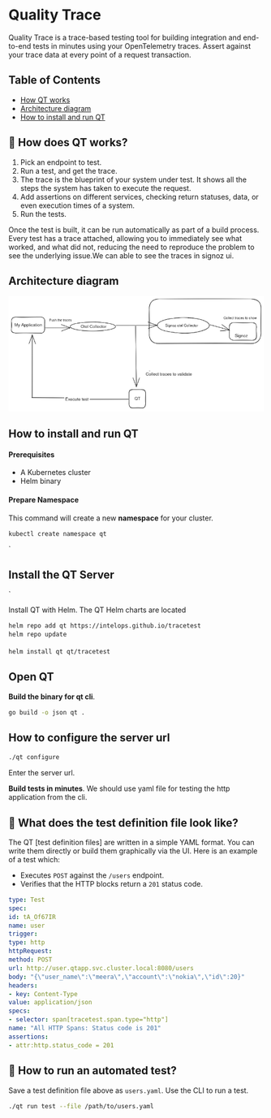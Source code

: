 # Quality Trace
Quality Trace is a trace-based testing tool for building integration and end-to-end tests in minutes using your OpenTelemetry traces. Assert against your trace data at every point of a request transaction.

## Table of Contents
- [How QT works](#how-QT-works)
- [Architecture diagram](#architecture-diagram)
- [How to install and run QT](#how-to-install-and-run-QT)

## 🤔 How does QT works?

1. Pick an endpoint to test.
2. Run a test, and get the trace.
3. The trace is the blueprint of your system under test. It shows all the steps the system has taken to execute the request.
4. Add assertions on different services, checking return statuses, data, or even execution times of a system.
5. Run the tests.

Once the test is built, it can be run automatically as part of a build process. Every test has a trace attached, allowing you to immediately see what worked, and what did not, reducing the need to reproduce the problem to see the underlying issue.We can able to see the traces in signoz ui.

## Architecture diagram

![Arch. Diagram](assets/QTArchitecture.png)

## How to install and run QT

#### Prerequisites
* A Kubernetes cluster 
* Helm binary

#### Prepare Namespace

This command will create a new **namespace** for your cluster.

```bash
kubectl create namespace qt
```

`

## Install the QT Server

` 

Install QT with Helm. The QT Helm charts are located 

```bash
helm repo add qt https://intelops.github.io/tracetest
helm repo update 

helm install qt qt/tracetest
```

## Open QT
**Build the binary for qt cli**.

```bash
go build -o json qt .
```

## How to configure the server url

```bash
./qt configure
```
Enter the server url.

**Build tests in minutes**.
We should use yaml file for testing the http application from the cli.
## 📂 What does the test definition file look like?

The QT [test definition files] are written in a simple YAML format. You can write them directly or build them graphically via the UI. Here is an example of a test which:

- Executes `POST` against the `/users` endpoint.
- Verifies that the HTTP blocks return a `201` status code.

```yaml
type: Test
spec:
id: tA_Of67IR
name: user
trigger:
type: http
httpRequest:
method: POST
url: http://user.qtapp.svc.cluster.local:8080/users
body: "{\"user_name\":\"meera\",\"account\":\"nokia\",\"id\":20}"
headers:
- key: Content-Type
value: application/json
specs:
- selector: span[tracetest.span.type="http"]
name: "All HTTP Spans: Status code is 201"
assertions:
- attr:http.status_code = 201
```


## 🤖 How to run an automated test?

Save a test definition file above as `users.yaml`. Use the CLI to run a test.

```bash
./qt run test --file /path/to/users.yaml
```


